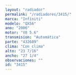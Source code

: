 ```yaml
---
layout: "radiador"
permalink: "/radiadores/3415/"
marca: "Infiniti"
modelo: "QX56"
ano: "2006"
motor: "V8 5.6"
transmision: "Automática"
parte: "432689"
clima: "Con clima"
alto: "23 7/16"
ancho: "27 1/4"
observaciones: ""
id: "3415"
---
```


